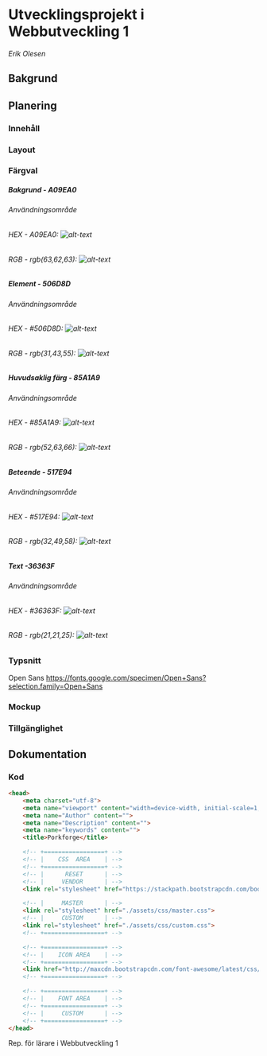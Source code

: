 # Utvecklingsprojekt i Webbutveckling 1
*Erik Olesen*

## Bakgrund

## Planering
### Innehåll
### Layout
### Färgval

##### Bakgrund - A09EA0
###### Användningsområde
###### HEX - A09EA0: ![alt-text](https://via.placeholder.com/20/A09EA0/A09EA0?Text=%20%20%22#A09EA0%22 "#A09EA0")

###### RGB - rgb(63,62,63): ![alt-text](https://via.placeholder.com/20/A09EA0/A09EA0?Text=%20%20%22#A09EA0%22 "#A09EA0")

##### Element - 506D8D
###### Användningsområde
###### HEX - #506D8D: ![alt-text](https://via.placeholder.com/20/506D8D/506D8D?Text=%20%20%22#506D8D%22 "506D8D")

###### RGB - rgb(31,43,55): ![alt-text](https://via.placeholder.com/20/506D8D/506D8D?Text=%20%20%22#506D8D%22 "506D8D")

##### Huvudsaklig färg - 85A1A9
###### Användningsområde
###### HEX - #85A1A9: ![alt-text](https://via.placeholder.com/20/85A1A9/85A1A9?Text=%20%20%22#85A1A9%22 "85A1A9")

###### RGB - rgb(52,63,66): ![alt-text](https://via.placeholder.com/20/85A1A9/85A1A9?Text=%20%20%22#85A1A9%22 "85A1A9")

##### Beteende - 517E94
###### Användningsområde
###### HEX - #517E94: ![alt-text](https://via.placeholder.com/20/517E94/517E94?Text=%20%20%22#517E94%22 "517E94")

###### RGB - rgb(32,49,58): ![alt-text](https://via.placeholder.com/20/517E94/517E94?Text=%20%20%22#517E94%22 "517E94")

##### Text -36363F
###### Användningsområde
###### HEX - #36363F: ![alt-text](https://via.placeholder.com/20/36363F/36363F?Text=%20%20%22#36363F%22 "36363F")

###### RGB - rgb(21,21,25): ![alt-text](https://via.placeholder.com/20/36363F/36363F?Text=%20%20%22#36363F%22 "36363F")

### Typsnitt
Open Sans https://fonts.google.com/specimen/Open+Sans?selection.family=Open+Sans
### Mockup
### Tillgänglighet

## Dokumentation
### Kod
```html
<head>
	<meta charset="utf-8">
	<meta name="viewport" content="width=device-width, initial-scale=1, shrink-to-fit=no">
	<meta name="Author" content="">
	<meta name="Description" content="">
	<meta name="keywords" content="">
	<title>Porkforge</title>

	<!-- +=================+ -->
	<!-- |    CSS  AREA    | -->
	<!-- +=================+ -->
	<!-- |      RESET      | -->
	<!-- |     VENDOR      | -->
	<link rel="stylesheet" href="https://stackpath.bootstrapcdn.com/bootstrap/4.1.3/css/bootstrap.min.css" integrity="sha384-MCw98/SFnGE8fJT3GXwEOngsV7Zt27NXFoaoApmYm81iuXoPkFOJwJ8ERdknLPMO" crossorigin="anonymous">

	<!-- |     MASTER      | -->
	<link rel="stylesheet" href="./assets/css/master.css">
	<!-- |     CUSTOM      | -->
	<link rel="stylesheet" href="./assets/css/custom.css">
	<!-- +=================+ -->

	<!-- +=================+ -->
	<!-- |    ICON AREA    | -->
	<!-- +=================+ -->
	<link href="http://maxcdn.bootstrapcdn.com/font-awesome/latest/css/font-awesome.min.css" rel="stylesheet">
	<!-- +=================+ -->

	<!-- +=================+ -->
	<!-- |    FONT AREA    | -->
	<!-- +=================+ -->
	<!-- |     CUSTOM      | -->
	<!-- +=================+ -->
</head>
```
Rep. för lärare i Webbutveckling 1
